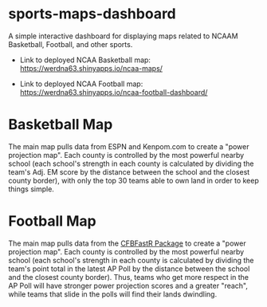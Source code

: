 # sports-maps-dashboard
A simple interactive dashboard for displaying maps related to NCAAM Basketball, Football, and other sports. 

* Link to deployed NCAA Basketball map: https://werdna63.shinyapps.io/ncaa-maps/

* Link to deployed NCAA Football map: https://werdna63.shinyapps.io/ncaa-football-dashboard/

# Basketball Map

The main map pulls data from ESPN and Kenpom.com to create a "power projection map". Each county is controlled by the most powerful nearby school (each school's strength in each county is calculated by dividing the team's Adj. EM score by the distance between the school and the closest county border), with only the top 30 teams able to own land in order to keep things simple.

# Football Map

The main map pulls data from the [CFBFastR Package](https://saiemgilani.github.io/cfbfastR/index.html) to create a "power projection map". Each county is controlled by the most powerful nearby school (each school's strength in each county is calculated by dividing the team's point total in the latest AP Poll by the distance between the school and the closest county border). Thus, teams who get more respect in the AP Poll will have stronger power projection scores and a greater "reach", while teams that slide in the polls will find their lands dwindling.
